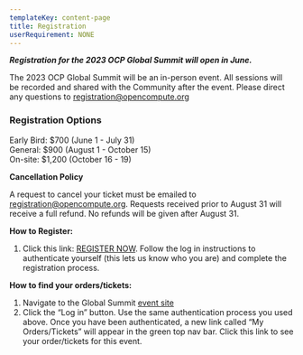 ```yaml
---
templateKey: content-page
title: Registration
userRequirement: NONE
---
```

***Registration for the 2023 OCP Global Summit will open in June.***

The 2023 OCP Global Summit will be an in-person event. All sessions will be recorded and shared with the Community after the event. Please direct any questions to [registration@opencompute.org](mailto:registration@opencompute.org?subject=2022%20OCP%20Global%20Summit%20-%20Question)

### **Registration Options**

Early Bird: $700 (June 1 - July 31)\
General: $900 (August 1 - October 15)\
On-site: $1,200 (October 16 - 19)

**Cancellation Policy**

A request to cancel your ticket must be emailed to [registration@opencompute.org](mailto:registration@opencompute.org?subject=2022%20OCP%20Global%20Summit%20-%20Question). Requests received prior to August 31 will receive a full refund. No refunds will be given after August 31.



**How to Register:**

1. Click this link: [REGISTER NOW](https://2023ocglobal.fnvirtual.app/#registration=1). Follow the log in instructions to authenticate yourself (this lets us know who you are) and complete the registration process. 

**How to find your orders/tickets:**

1. Navigate to the Global Summit [event site](https://2023ocpglobal.fnvirtual.app)
2. Click the “Log in” button. Use the same authentication process you used above. Once you have been authenticated, a new link called “My Orders/Tickets” will appear in the green top nav bar. Click this link to see your order/tickets for this event.